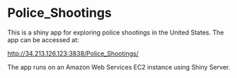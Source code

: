# Police_Shootings

This is a shiny app for exploring police shootings in the United States.  The app can be accessed at:

http://34.213.126.123:3838/Police_Shootings/

The app runs on an Amazon Web Services EC2 instance using Shiny Server.
